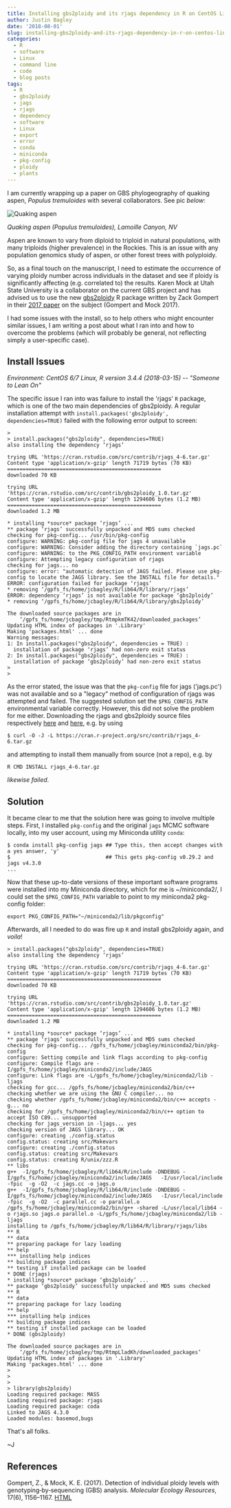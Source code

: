```yaml
---
title: Installing gbs2ploidy and its rjags dependency in R on CentOS Linux
author: Justin Bagley
date: '2018-08-01'
slug: installing-gbs2ploidy-and-its-rjags-dependency-in-r-on-centos-linux
categories:
  - R
  - software
  - Linux
  - command line
  - code
  - blog posts
tags:
  - R
  - gbs2ploidy
  - jags
  - rjags
  - dependency
  - software
  - Linux
  - export
  - error
  - conda
  - miniconda
  - pkg-config
  - ploidy
  - plants
---
```


I am currently wrapping up a paper on GBS phylogeography of quaking aspen, _Populus tremuloides_ with several collaborators. See pic _below_:

![Quaking aspen](/images/2013-10-06_15_04_21_autumn_Aspens_ChangingCanyonNT_Lamoille_Canyon_NV.jpg)

_Quaking aspen (Populus tremuloides), Lamoille Canyon, NV_

Aspen are known to vary from diploid to triploid in natural populations, with many triploids (higher prevalence) in the Rockies. This is an issue with any population genomics study of aspen, or other forest trees with polyploidy. 

So, as a final touch on the manuscript, I need to estimate the occurrence of varying ploidy number across individuals in the dataset and see if ploidy is significantly affecting (e.g. correlated to) the results. Karen Mock at Utah State University is a collaborator on the current GBS project and has advised us to use the new [gbs2ploidy](https://cran.r-project.org/web/packages/gbs2ploidy/index.html) R package written by Zack Gompert in their [2017 paper](https://onlinelibrary.wiley.com/doi/abs/10.1111/1755-0998.12657) on the subject (Gompert and Mock 2017). 

I had some issues with the install, so to help others who might encounter similar issues, I am writing a post about what I ran into and how to overcome the problems (which will probably be general, not reflecting simply a user-specific case).

## Install Issues

_Environment: CentOS 6/7 Linux, R version 3.4.4 (2018-03-15) -- "Someone to Lean On"_ 

The specific issue I ran into was failure to install the 'rjags' ```R``` package, which is one of the two main dependencies of gbs2ploidy. A regular installation attempt with ```install.packages('gbs2ploidy', dependencies=TRUE)``` failed with the following error output to screen:

```
> 
> install.packages("gbs2ploidy", dependencies=TRUE)
also installing the dependency ‘rjags’

trying URL 'https://cran.rstudio.com/src/contrib/rjags_4-6.tar.gz'
Content type 'application/x-gzip' length 71719 bytes (70 KB)
==================================================
downloaded 70 KB

trying URL 'https://cran.rstudio.com/src/contrib/gbs2ploidy_1.0.tar.gz'
Content type 'application/x-gzip' length 1294606 bytes (1.2 MB)
==================================================
downloaded 1.2 MB

* installing *source* package ‘rjags’ ...
** package ‘rjags’ successfully unpacked and MD5 sums checked
checking for pkg-config... /usr/bin/pkg-config
configure: WARNING: pkg-config file for jags 4 unavailable
configure: WARNING: Consider adding the directory containing `jags.pc`
configure: WARNING: to the PKG_CONFIG_PATH environment variable
configure: Attempting legacy configuration of rjags
checking for jags... no
configure: error: "automatic detection of JAGS failed. Please use pkg-config to locate the JAGS library. See the INSTALL file for details."
ERROR: configuration failed for package ‘rjags’
* removing ‘/gpfs_fs/home/jcbagley/R/lib64/R/library/rjags’
ERROR: dependency ‘rjags’ is not available for package ‘gbs2ploidy’
* removing ‘/gpfs_fs/home/jcbagley/R/lib64/R/library/gbs2ploidy’

The downloaded source packages are in
	‘/gpfs_fs/home/jcbagley/tmp/RtmpkmTK42/downloaded_packages’
Updating HTML index of packages in '.Library'
Making 'packages.html' ... done
Warning messages:
1: In install.packages("gbs2ploidy", dependencies = TRUE) :
  installation of package ‘rjags’ had non-zero exit status
2: In install.packages("gbs2ploidy", dependencies = TRUE) :
  installation of package ‘gbs2ploidy’ had non-zero exit status
> 
> 
```

As the error stated, the issue was that the ```pkg-config``` file for jags ('jags.pc') was not available and so a "legacy" method of configuration of rjags was attempted and failed. The suggested solution set the ```$PKG_CONFIG_PATH``` environmental variable correctly. However, this did not solve the problem for me either. Downloading the rjags and gbs2ploidy source files respectively <a href="https://cran.r-project.org/src/contrib/rjags_4-6.tar.gz">here</a> and <a href="https://cran.r-project.org/src/contrib/gbs2ploidy_1.0.tar.gz">here</a>, e.g. by using 

```
$ curl -O -J -L https://cran.r-project.org/src/contrib/rjags_4-6.tar.gz
``` 

and attempting to install them manually from source (not a repo), e.g. by 

```
R CMD INSTALL rjags_4-6.tar.gz
```

_likewise failed_.


## Solution

It became clear to me that the solution here was going to involve multiple steps. First, I installed ```pkg-config``` and the original ```jags``` MCMC software locally, into my user account, using my Miniconda utility ```conda```:

```
$ conda install pkg-config jags ## Type this, then accept changes with a yes answer, 'y'
$                               ## This gets pkg-config v0.29.2 and jags v4.3.0
...
```

Now that these up-to-date versions of these important software programs were installed into my Miniconda directory, which for me is ~/miniconda2/, I could set the ```$PKG_CONFIG_PATH``` variable to point to my miniconda2 pkg-config folder:

```
export PKG_CONFIG_PATH="~/miniconda2/lib/pkgconfig"
```

Afterwards, all I needed to do was fire up ```R``` and install gbs2ploidy again, and _voila_!

```
> install.packages("gbs2ploidy", dependencies=TRUE)
also installing the dependency ‘rjags’

trying URL 'https://cran.rstudio.com/src/contrib/rjags_4-6.tar.gz'
Content type 'application/x-gzip' length 71719 bytes (70 KB)
==================================================
downloaded 70 KB

trying URL 'https://cran.rstudio.com/src/contrib/gbs2ploidy_1.0.tar.gz'
Content type 'application/x-gzip' length 1294606 bytes (1.2 MB)
==================================================
downloaded 1.2 MB

* installing *source* package ‘rjags’ ...
** package ‘rjags’ successfully unpacked and MD5 sums checked
checking for pkg-config... /gpfs_fs/home/jcbagley/miniconda2/bin/pkg-config
configure: Setting compile and link flags according to pkg-config
configure: Compile flags are -I/gpfs_fs/home/jcbagley/miniconda2/include/JAGS
configure: Link flags are -L/gpfs_fs/home/jcbagley/miniconda2/lib -ljags
checking for gcc... /gpfs_fs/home/jcbagley/miniconda2/bin/c++
checking whether we are using the GNU C compiler... no
checking whether /gpfs_fs/home/jcbagley/miniconda2/bin/c++ accepts -g... no
checking for /gpfs_fs/home/jcbagley/miniconda2/bin/c++ option to accept ISO C89... unsupported
checking for jags_version in -ljags... yes
checking version of JAGS library... OK
configure: creating ./config.status
config.status: creating src/Makevars
configure: creating ./config.status
config.status: creating src/Makevars
config.status: creating R/unix/zzz.R
** libs
g++  -I/gpfs_fs/home/jcbagley/R/lib64/R/include -DNDEBUG -I/gpfs_fs/home/jcbagley/miniconda2/include/JAGS   -I/usr/local/include   -fpic  -g -O2  -c jags.cc -o jags.o
g++  -I/gpfs_fs/home/jcbagley/R/lib64/R/include -DNDEBUG -I/gpfs_fs/home/jcbagley/miniconda2/include/JAGS   -I/usr/local/include   -fpic  -g -O2  -c parallel.cc -o parallel.o
/gpfs_fs/home/jcbagley/miniconda2/bin/g++ -shared -L/usr/local/lib64 -o rjags.so jags.o parallel.o -L/gpfs_fs/home/jcbagley/miniconda2/lib -ljags
installing to /gpfs_fs/home/jcbagley/R/lib64/R/library/rjags/libs
** R
** data
** preparing package for lazy loading
** help
*** installing help indices
** building package indices
** testing if installed package can be loaded
* DONE (rjags)
* installing *source* package ‘gbs2ploidy’ ...
** package ‘gbs2ploidy’ successfully unpacked and MD5 sums checked
** R
** data
** preparing package for lazy loading
** help
*** installing help indices
** building package indices
** testing if installed package can be loaded
* DONE (gbs2ploidy)

The downloaded source packages are in
	‘/gpfs_fs/home/jcbagley/tmp/RtmpLladKh/downloaded_packages’
Updating HTML index of packages in '.Library'
Making 'packages.html' ... done
> 
> 
> 
> library(gbs2ploidy)
Loading required package: MASS
Loading required package: rjags
Loading required package: coda
Linked to JAGS 4.3.0
Loaded modules: basemod,bugs
```

That's all folks.

~J

## References

Gompert, Z., & Mock, K. E. (2017). Detection of individual ploidy levels with genotyping‐by‐sequencing (GBS) analysis. _Molecular Ecology Resources_, 17(6), 1156–1167. <a href="https://onlinelibrary.wiley.com/doi/abs/10.1111/1755-0998.12657">HTML</a>
